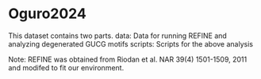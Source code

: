 # Oguro2024

This dataset contains two parts.
data: Data for running REFINE and analyzing degenerated GUCG motifs
scripts: Scripts for the above analysis

Note: REFINE was obtained from Riodan et al. NAR 39(4) 1501-1509, 2011 and modifed to fit our environment.

